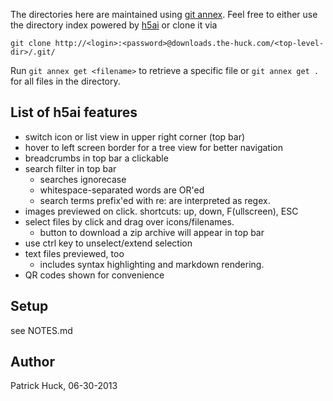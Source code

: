 The directories here are maintained using [git
annex](http://git-annex.branchable.com/). Feel free to either use the directory
index powered by [h5ai](http://larsjung.de/h5ai/) or clone it via

`git clone http://<login>:<password>@downloads.the-huck.com/<top-level-dir>/.git/`

Run `git annex get <filename>` to retrieve a specific file or `git annex get .`
for all files in the directory.

List of h5ai features
---------------------

* switch icon or list view in upper right corner (top bar)
* hover to left screen border for a tree view for better navigation
* breadcrumbs in top bar a clickable
* search filter in top bar
  - searches ignorecase
  - whitespace-separated words are OR'ed
  - search terms prefix'ed with re: are interpreted as regex.
* images previewed on click. shortcuts: up, down, F(ullscreen), ESC
* select files by click and drag over icons/filenames.
  - button to download a zip archive will appear in top bar
* use ctrl key to unselect/extend selection
* text files previewed, too
  - includes syntax highlighting and markdown rendering.
* QR codes shown for convenience

Setup
-----
see NOTES.md

Author
------
Patrick Huck, 06-30-2013
